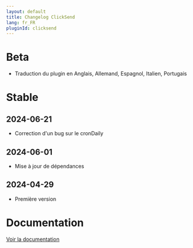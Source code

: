 ```yaml
---
layout: default
title: Changelog ClickSend
lang: fr_FR
pluginId: clicksend
---
```


# Beta

- Traduction du plugin en Anglais, Allemand, Espagnol, Italien, Portugais

# Stable

## 2024-06-21

- Correction d'un bug sur le cronDaily

## 2024-06-01

- Mise à jour de dépendances

## 2024-04-29

- Première version

# Documentation

[Voir la documentation]({{site.baseurl}}/{{page.pluginId}}/{{page.lang}})

